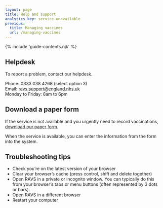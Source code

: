 ```yaml
---
layout: page
title: Help and support
analytics_key: service-unavailable
previous:
  title: Managing vaccines
  url: /managing-vaccines
---
```


{% include 'guide-contents.njk' %}

## Helpdesk

To report a problem, contact our helpdesk.

Phone: 0333 038 4268 (select option 3)  
Email: <ravs.support@england.nhs.uk>  
Monday to Friday: 8am to 6pm

## Download a paper form

If the service is not available and you urgently need to record vaccinations, [download our paper form](/files/record-a-vaccination-form.docx). 

When the service is available, you can enter the information from the form into the system.

## Troubleshooting tips

- Check you’re on the latest version of your browser
- Clear your browser’s cache (press control, shift and delete together)
- Open RAVS in a private or incognito window. You can typically do this from your browser’s tabs or menu buttons (often represented by 3 dots or bars).
- Open RAVS in a different browser
- Restart your computer


